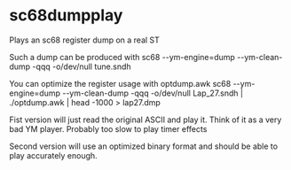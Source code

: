 # sc68dumpplay
Plays an sc68 register dump on a real ST

Such a dump can be produced with
sc68 --ym-engine=dump --ym-clean-dump -qqq -o/dev/null  tune.sndh

You can optimize the register usage with optdump.awk
sc68 --ym-engine=dump --ym-clean-dump -qqq -o/dev/null Lap_27.sndh |
./optdump.awk | head -1000 > lap27.dmp

Fist version will just read the original ASCII and play it.
Think of it as a very bad YM player.
Probably too slow to play timer effects

Second version will use an optimized binary format and should be able
to play accurately enough.


